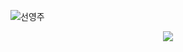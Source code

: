 ![선영주](https://github.com/user-attachments/assets/3338fd30-c465-4a00-b7f5-566ed283dc96)

<div align="center">
  <img src="https://capsule-render.vercel.app/api?type=soft&color=0:0e0f12,100:2b2e38&height=80&text=🍎앳솝%20아요%20실습용🍎&animation=&fontColor=ffffff&fontSize=30" />
</div>
